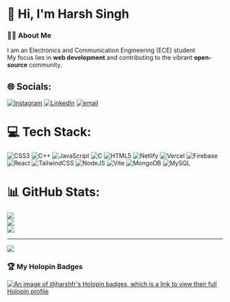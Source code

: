 # 👋 Hi, I'm Harsh Singh  

### 👨‍💻 About Me  
I am an Electronics and Communication Engineering (ECE) student </br>
My focus lies in **web development** and contributing to the vibrant **open-source** community. </br>


## 🌐 Socials:
[![Instagram](https://img.shields.io/badge/Instagram-%23E4405F.svg?logo=Instagram&logoColor=white)](https://instagram.com/harshhhhh_fr) [![LinkedIn](https://img.shields.io/badge/LinkedIn-%230077B5.svg?logo=linkedin&logoColor=white)](https://www.linkedin.com/in/harsh-singh-272927299?utm_source=share&utm_campaign=share_via&utm_content=profile&utm_medium=android_app) [![email](https://img.shields.io/badge/Email-D14836?logo=gmail&logoColor=white)](mailto:harshsingh7133@gmail.com) 

# 💻 Tech Stack:
![CSS3](https://img.shields.io/badge/css3-%231572B6.svg?style=for-the-badge&logo=css3&logoColor=white) ![C++](https://img.shields.io/badge/c++-%2300599C.svg?style=for-the-badge&logo=c%2B%2B&logoColor=white) ![JavaScript](https://img.shields.io/badge/javascript-%23323330.svg?style=for-the-badge&logo=javascript&logoColor=%23F7DF1E) ![C](https://img.shields.io/badge/c-%2300599C.svg?style=for-the-badge&logo=c&logoColor=white) ![HTML5](https://img.shields.io/badge/html5-%23E34F26.svg?style=for-the-badge&logo=html5&logoColor=white) ![Netlify](https://img.shields.io/badge/netlify-%23000000.svg?style=for-the-badge&logo=netlify&logoColor=#00C7B7) ![Vercel](https://img.shields.io/badge/vercel-%23000000.svg?style=for-the-badge&logo=vercel&logoColor=white) ![Firebase](https://img.shields.io/badge/firebase-%23039BE5.svg?style=for-the-badge&logo=firebase) ![React](https://img.shields.io/badge/react-%2320232a.svg?style=for-the-badge&logo=react&logoColor=%2361DAFB) ![TailwindCSS](https://img.shields.io/badge/tailwindcss-%2338B2AC.svg?style=for-the-badge&logo=tailwind-css&logoColor=white) ![NodeJS](https://img.shields.io/badge/node.js-6DA55F?style=for-the-badge&logo=node.js&logoColor=white) ![Vite](https://img.shields.io/badge/vite-%23646CFF.svg?style=for-the-badge&logo=vite&logoColor=white) ![MongoDB](https://img.shields.io/badge/MongoDB-%234ea94b.svg?style=for-the-badge&logo=mongodb&logoColor=white) ![MySQL](https://img.shields.io/badge/mysql-4479A1.svg?style=for-the-badge&logo=mysql&logoColor=white)
# 📊 GitHub Stats:
![](https://github-readme-stats.vercel.app/api?username=urbruder&theme=dark&hide_border=false&include_all_commits=true&count_private=false)<br/>
![](https://nirzak-streak-stats.vercel.app/?user=urbruder&theme=dark&hide_border=false)<br/>
![](https://github-readme-stats.vercel.app/api/top-langs/?username=urbruder&theme=dark&hide_border=false&include_all_commits=true&count_private=false&layout=compact)

---
[![](https://visitcount.itsvg.in/api?id=urbruder&icon=0&color=0)](https://visitcount.itsvg.in)

<!-- Proudly created with GPRM ( https://gprm.itsvg.in ) -->

### 🏆 My Holopin Badges  
[![An image of @harshfr's Holopin badges, which is a link to view their full Holopin profile](https://holopin.me/harshfr)](https://holopin.io/@harshfr)
